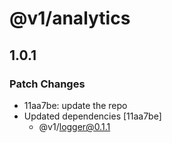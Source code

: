 # @v1/analytics

## 1.0.1

### Patch Changes

- 11aa7be: update the repo
- Updated dependencies [11aa7be]
  - @v1/logger@0.1.1
